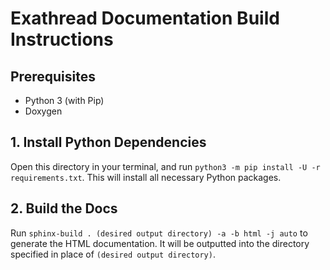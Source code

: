 # Exathread Documentation Build Instructions

## Prerequisites
* Python 3 (with Pip)
* Doxygen

## 1. Install Python Dependencies
Open this directory in your terminal, and run `python3 -m pip install -U -r requirements.txt`. This will install all necessary Python packages.

## 2. Build the Docs
Run `sphinx-build . (desired output directory) -a -b html -j auto` to generate the HTML documentation. It will be outputted into the directory specified in place of `(desired output directory)`.